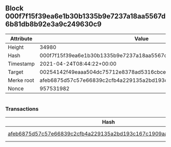 ## Block 000f7f15f39ea6e1b30b1335b9e7237a18aa5567d6b81db8b92e3a9c249630c9

Attribute | Value
--- | ---
Height | 34980
Hash | 000f7f15f39ea6e1b30b1335b9e7237a18aa5567d6b81db8b92e3a9c249630c9
Timestamp | 2021-04-24T08:44:22+00:00
Target | 00254142f49eaaa504dc75712e8378ad5316cbcead634704b3734b6271167cc4
Merke root | afeb6875d57c57e66839c2cfb4a229135a2bd193c167c1909aa3b3ecd30b0229
Nonce | 957531982

```

```

### Transactions

Hash | Amount
--- | ---
[afeb6875d57c57e66839c2cfb4a229135a2bd193c167c1909aa3b3ecd30b0229](afeb6875d57c57e66839c2cfb4a229135a2bd193c167c1909aa3b3ecd30b0229.md) | 10.00000000 SKEPTI 
